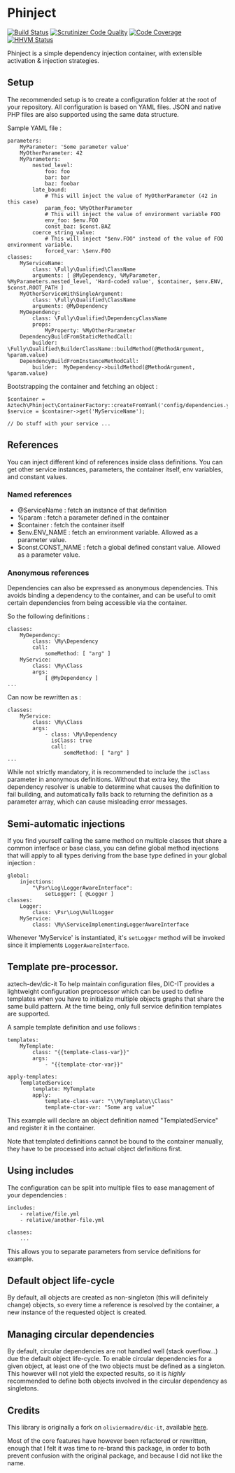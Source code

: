 Phinject
========
   
[![Build Status](https://travis-ci.org/aztech-digital/phinject.png?branch=master)](https://travis-ci.org/aztech-digital/phinject)
[![Scrutinizer Code Quality](https://scrutinizer-ci.com/g/aztech-digital/phinject/badges/quality-score.png?b=master)](https://scrutinizer-ci.com/g/aztech-digital/phinject/?branch=master)
[![Code Coverage](https://scrutinizer-ci.com/g/aztech-digital/phinject/badges/coverage.png?b=master)](https://scrutinizer-ci.com/g/aztech-digital/phinject/?branch=master)
[![HHVM Status](http://hhvm.h4cc.de/badge/aztech/dic-it.png)](http://hhvm.h4cc.de/package/aztech/phinject)

Phinject is a simple dependency injection container, with extensible activation & injection strategies.


## Setup

The recommended setup is to create a configuration folder at the root of your repository. All configuration is based on YAML files. JSON and native PHP files are also supported using the same data structure.

Sample YAML file :

```
parameters:
    MyParameter: 'Some parameter value'
    MyOtherParameter: 42
    MyParameters:
        nested_level:
            foo: foo
            bar: bar
            baz: foobar
        late_bound:
            # This will inject the value of MyOtherParameter (42 in this case)
            param_foo: %MyOtherParameter
            # This will inject the value of environment variable FOO
            env_foo: $env.FOO
            const_baz: $const.BAZ
		coerce_string_value:
			# This will inject "$env.FOO" instead of the value of FOO environment variable.
			forced_var: \$env.FOO
classes:
    MyServiceName:
        class: \Fully\Qualified\ClassName
        arguments: [ @MyDependency, %MyParameter, %MyParameters.nested_level, 'Hard-coded value', $container, $env.ENV, $const.ROOT_PATH ]
    MyOtherServiceWithSingleArgument:
    	class: \Fully\Qualified\ClassName
    	arguments: @MyDependency
    MyDependency:
        class: \Fully\Qualified\DependencyClassName
        props:
            MyProperty: %MyOtherParameter
    DependencyBuildFromStaticMethodCall:
		builder:  \Fully\Qualified\BuilderClassName::buildMethod(@MethodArgument, %param.value)
    DependencyBuildFromInstanceMethodCall:
		builder:  MyDependency->buildMethod(@MethodArgument, %param.value)
```

Bootstrapping the container and fetching an object :

```
$container = Aztech\Phinject\ContainerFactory::createFromYaml('config/dependencies.yml');
$service = $container->get('MyServiceName');

// Do stuff with your service ...

```

## References

You can inject different kind of references inside class definitions. You can get other service instances, parameters, the container itself, env variables, and constant values.

### Named references
- @ServiceName : fetch an instance of that definition
- %param : fetch a parameter defined in the container
- $container : fetch the container itself
- $env.ENV_NAME : fetch an environment variable. Allowed as a parameter value.
- $const.CONST_NAME : fetch a global defined constant value. Allowed as a parameter value.

### Anonymous references

Dependencies can also be expressed as anonymous dependencies. This avoids binding a dependency to the container, and can be useful to omit certain dependencies from being accessible via the container.

So the following definitions :

```
classes:
    MyDependency:
        class: \My\Dependency
        call: 
            someMethod: [ "arg" ]
    MyService:
        class: \My\Class
        args:
            [ @MyDependency ]
...
```

Can now be rewritten as :

```
classes:
    MyService:
        class: \My\Class
        args:
            - class: \My\Dependency
              isClass: true
              call: 
                  someMethod: [ "arg" ]
...
```

While not strictly mandatory, it is recommended to include the `isClass` parameter in anonymous definitions. Without that extra key, the dependency resolver is unable to determine what causes the definition to fail building, and automatically falls back to returning the definition as a parameter array, which can cause misleading error messages.

## Semi-automatic injections

If you find yourself calling the same method on multiple classes that share a common interface or base class, you can define global method injections that will apply to all types deriving from the base type defined in your global injection :

```
global:
    injections:
        "\Psr\Log\LoggerAwareInterface":
            setLogger: [ @Logger ]
classes:
    Logger: 
        class: \Psr\Log\NullLogger
    MyService:
        class: \My\ServiceImplementingLoggerAwareInterface
```

Whenever 'MyService' is instantiated, it's `setLogger` method will be invoked since it implements `LoggerAwareInterface`.

## Template pre-processor.
aztech-dev/dic-it
To help maintain configuration files, DIC-IT provides a lightweight configuration preprocessor which can be used to define templates when you have to initialize multiple objects graphs that share the same build pattern. At the time being, only full service definition templates are supported.

A sample template definition and use follows :

```
templates:
    MyTemplate: 
        class: "{{template-class-var}}"
        args:
            - "{{template-ctor-var}}"    
    
apply-templates:
    TemplatedService:
        template: MyTemplate
        apply:
            template-class-var: "\\MyTemplate\\Class"     
            template-ctor-var: "Some arg value"
```

This example will declare an object definition named "TemplatedService" and register it in the container.

Note that templated definitions cannot be bound to the container manually, they have to be processed into actual object definitions first.

## Using includes

The configuration can be split into multiple files to ease management of your dependencies :

```
includes:
    - relative/file.yml
    - relative/another-file.yml
    
classes:
    ...
```

This allows you to separate parameters from service definitions for example.

## Default object life-cycle

By default, all objects are created as non-singleton (this will definitely change) objects, so every time a reference is resolved by the container, a new instance of the requested object is created.

## Managing circular dependencies

By default, circular dependencies are not handled well (stack overflow...) due the default object life-cycle. To enable circular dependencies for a given object, at least one of the two objects must be defined as a singleton. This however will not yield the expected results, so it is *highly* recommended to define both objects involved in the circular dependency as singletons.

## Credits

This library is originally a fork on `oliviermadre/dic-it`, available [here](https://github.com/oliviermadre/dic-it).

Most of the core features have however been refactored or rewritten, enough that I felt it was time to re-brand this package, in order to both prevent confusion with the original package, and because I did not like the name.
